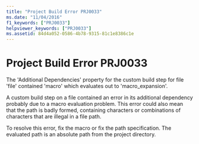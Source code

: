 ```yaml
---
title: "Project Build Error PRJ0033"
ms.date: "11/04/2016"
f1_keywords: ["PRJ0033"]
helpviewer_keywords: ["PRJ0033"]
ms.assetid: 84d4a052-0586-4b78-9315-81c1e8386c1e
---
```

# Project Build Error PRJ0033

The 'Additional Dependencies' property for the custom build step for file 'file' contained 'macro' which evaluates out to 'macro_expansion'.

A custom build step on a file contained an error in its additional dependency probably due to a macro evaluation problem. This error could also mean that the path is badly formed, containing characters or combinations of characters that are illegal in a file path.

To resolve this error, fix the macro or fix the path specification. The evaluated path is an absolute path from the project directory.
